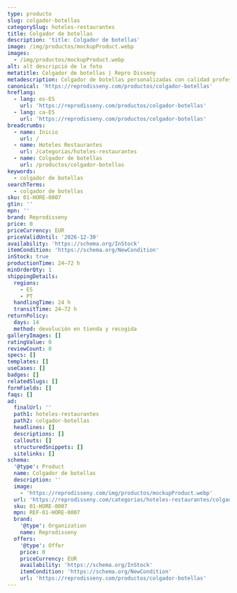 ```yaml
---
type: producto
slug: colgador-botellas
categorySlug: hoteles-restaurantes
title: Colgador de botellas
description: 'title: Colgador de botellas'
image: /img/productos/mockupProduct.webp
images:
  - /img/productos/mockupProduct.webp
alt: alt descripció de la foto
metatitle: Colgador de botellas | Repro Disseny
metadescription: Colgador de botellas personalizadas con calidad profesional en Cataluña.
canonical: 'https://reprodisseny.com/productos/colgador-botellas'
hreflang:
  - lang: es-ES
    url: 'https://reprodisseny.com/productos/colgador-botellas'
  - lang: ca-ES
    url: 'https://reprodisseny.com/productos/colgador-botellas'
breadcrumbs:
  - name: Inicio
    url: /
  - name: Hoteles Restaurantes
    url: /categorias/hoteles-restaurantes
  - name: Colgador de botellas
    url: /productos/colgador-botellas
keywords:
  - colgador de botellas
searchTerms:
  - colgador de botellas
sku: 01-HORE-0007
gtin: ''
mpn: ''
brand: Reprodisseny
price: 0
priceCurrency: EUR
priceValidUntil: '2026-12-30'
availability: 'https://schema.org/InStock'
itemCondition: 'https://schema.org/NewCondition'
inStock: true
productionTime: 24–72 h
minOrderQty: 1
shippingDetails:
  regions:
    - ES
    - PT
  handlingTime: 24 h
  transitTime: 24–72 h
returnPolicy:
  days: 14
  method: devolución en tienda y recogida
galleryImages: []
ratingValue: 0
reviewCount: 0
specs: []
templates: []
useCases: []
badges: []
relatedSlugs: []
formFields: []
faqs: []
ad:
  finalUrl: ''
  path1: hoteles-restaurantes
  path2: colgador-botellas
  headlines: []
  descriptions: []
  callouts: []
  structuredSnippets: []
  sitelinks: []
schema:
  '@type': Product
  name: Colgador de botellas
  description: ''
  image:
    - 'https://reprodisseny.com/img/productos/mockupProduct.webp'
  url: 'https://reprodisseny.com/categorias/hoteles-restaurantes/colgador-botellas'
  sku: 01-HORE-0007
  mpn: REF-01-HORE-0007
  brand:
    '@type': Organization
    name: Reprodisseny
  offers:
    '@type': Offer
    price: 0
    priceCurrency: EUR
    availability: 'https://schema.org/InStock'
    itemCondition: 'https://schema.org/NewCondition'
    url: 'https://reprodisseny.com/productos/colgador-botellas'
---
```


